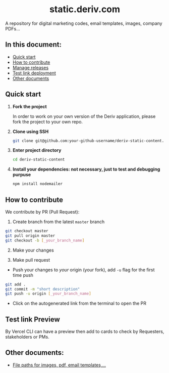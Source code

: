 <h1 align="center"> static.deriv.com </h1>

A repository for digital marketing codes, email templates, images, company PDFs...

## In this document:
- [Quick start](#quick-start)
- [How to contribute](#how-to-contribute)
- [Manage releases](#manage-releases)
- [Test link deployment](#test-link-deployment)
- [Other documents](#other-docs)

## Quick start
1. **Fork the project**

    In order to work on your own version of the Deriv application, please fork the project to your own repo.

2. **Clone using SSH**

    ```sh
    git clone git@github.com:your-github-username/deriv-static-content.git
    ```

3. **Enter project directory**

    ```sh
    cd deriv-static-content
    ```

4. **Install your dependencies: not necessary, just to test and debugging purpuse**

    ```sh
    npm install nodemailer
    ```

## How to contribute
We contribute by PR (Pull Request):

1. Create branch from the latest `master` branch
```sh
git checkout master
git pull origin master
git checkout -b [_your_branch_name]
```

2. Make your changes

3. Make pull request

- Push your changes to *your* origin (your fork), add `-u` flag for the first time push

```sh
git add . 
git commit -m "short description"  
git push -u origin [_your_branch_name]
```

- Click on the autogenerated link from the terminal to open the PR

## Test link Preview
By Vercel CLI can have a preview then add to cards to check by Requesters, stakeholders or PMs.

## Other documents:
- [File paths for images, pdf, email templates,...](https://github.com/deriv-com/deriv-static-content/blob/master/doc/file-structure.md)
